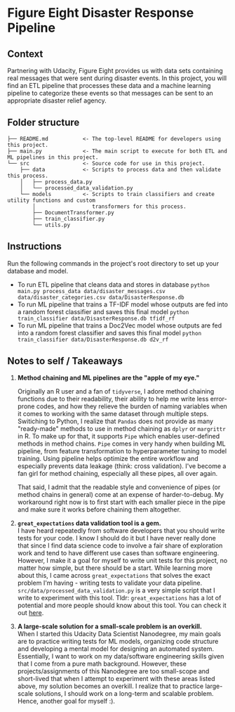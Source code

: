 # Figure Eight Disaster Response Pipeline 

## Context
Partnering with Udacity, Figure Eight provides us with data sets containing real messages that were sent during disaster events. In this project, you will find an ETL pipeline that processes these data and a machine learning pipeline to categorize these events so that messages can be sent to an appropriate disaster relief agency. 

## Folder structure
```
├── README.md           <- The top-level README for developers using this project.
├── main.py             <- The main script to execute for both ETL and ML pipelines in this project.
└── src                 <- Source code for use in this project.
    ├── data            <- Scripts to process data and then validate this process.
    │   ├── process_data.py
    │   └── processed_data_validation.py
    └── models          <- Scripts to train classifiers and create utility functions and custom
        │                  transformers for this process.
        ├── DocumentTransformer.py
        ├── train_classifier.py
        └── utils.py
```

## Instructions
Run the following commands in the project's root directory to set up your database and model.

   - To run ETL pipeline that cleans data and stores in database
        `python main.py process_data data/disaster_messages.csv data/disaster_categories.csv data/DisasterResponse.db`
   - To run ML pipeline that trains a TF-IDF model whose outputs are fed into a random forest classifier and saves this final model
        `python train_classifier data/DisasterResponse.db tfidf_rf`
   - To run ML pipeline that trains a Doc2Vec model whose outputs are fed into a random forest classifier and saves this final model
        `python train_classifier data/DisasterResponse.db d2v_rf`

## Notes to self / Takeaways
1. **Method chaining and ML pipelines are the "apple of my eye."**  
  
    Originally an R user and a fan of `tidyverse`, I adore method chaining functions due to their readability, their ability to help me write less error-prone codes, and how they relieve the burden of naming variables when it comes to working with the same dataset through multiple steps. Switiching to Python, I realize that `Pandas` does not provide as many "ready-made" methods to use in method chaining as `dplyr` or `margrittr` in R. To make up for that, it supports `Pipe` which enables user-defined methods in method chains. `Pipe` comes in very handy when building ML pipeline, from feature transformation to hyperparameter tuning to model training. Using pipeline helps optimize the entire workflow and especially prevents data leakage (think: cross validation). I've become a fan girl for method chaining, especially all these pipes, all over again.  
  
    That said, I admit that the readable style and convenience of pipes (or method chains in general) come at an expense of harder-to-debug. My workaround right now is to first start with each smaller piece in the pipe and make sure it works before chaining them altogether.     

2. **`great_expectations` data validation tool is a gem.**  
    I have heard repeatedly from software developers that you should write tests for your code. I know I should do it but I have never really done that since I find data science code to involve a fair share of exploration work and tend to have different use cases than software engineering. However, I make it a goal for myself to write unit tests for this project, no matter how simple, but there should be a start. While learning more about this, I came across `great_expectations` that solves the exact problem I'm having - writing tests to validate your data pipeline. `src/data/processed_data_validation.py` is a very simple script that I write to experiment with this tool. Tldr: `great_expectations` has a lot of potential and more people should know about this tool. You can check it out [here](https://github.com/great-expectations/great_expectations).  
    
3. **A large-scale solution for a small-scale problem is an overkill.**  
   When I started this Udacity Data Scientist Nanodegree, my main goals are to practice writing tests for ML models, organizing code structure and developing a mental model for designing an automated system. Essentially, I want to work on my data/software engineering skills given that I come from a pure math background. However, these projects/assignments of this Nanodegree are too small-scope and short-lived that when I attempt to experiment with these areas listed above, my solution becomes an overkill. I realize that to practice large-scale solutions, I should work on a long-term and scalable problem. Hence, another goal for myself :).     